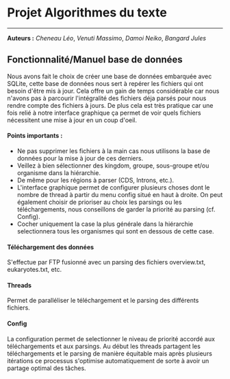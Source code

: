 # Projet Algorithmes du texte

------

**Auteurs :** *Cheneau Léo*, *Venuti Massimo*, *Damoi Neiko*, *Bangard Jules*

## Fonctionnalité/Manuel base de données

Nous avons fait le choix de créer une base de données embarquée avec SQLite, cette base de données nous sert à repérer les fichiers qui ont besoin d'être mis à jour. Cela offre un gain de temps considérable car nous n'avons pas à parcourir l'intégralité des fichiers déja parsés pour nous rendre compte des fichiers à jours. De plus cela est très pratique car une fois relié à notre interface graphique ça permet de voir quels fichiers nécessitent une mise à jour en un coup d'oeil.

#### Points importants :
- Ne pas supprimer les fichiers à la main cas nous utilisons la base de données pour la mise à jour de ces derniers.
- Veillez à bien sélectionner des kingdom, groupe, sous-groupe et/ou organisme dans la hiérarchie.
- De même pour les régions à parser (CDS, Introns, etc.). 
- L'interface graphique permet de configurer plusieurs choses dont le nombre de thread à partir du menu config situé en haut à droite. On peut également choisir de prioriser au choix les parsings ou les téléchargements, nous conseillons de garder la priorité au parsing (cf. Config).
- Cocher uniquement la case la plus générale dans la hiérarchie selectionnera tous les organismes qui sont en dessous de cette case. 


#### Téléchargement des données
S'effectue par FTP fusionné avec un parsing des fichiers overview.txt, eukaryotes.txt, etc.

#### Threads
Permet de paralléliser le téléchargement et le parsing des différents fichiers.

#### Config
La configuration permet de selectionner le niveau de priorité accordé aux téléchargements et aux parsings. Au début les threads partagent les téléchargements et le parsing de manière équitable mais après plusieurs itérations ce processus s'optimise automatiquement de sorte à avoir un partage optimal des tâches.